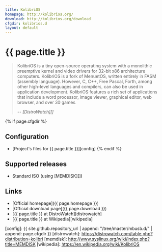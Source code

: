```yaml
---
title: KolibriOS
homepage: http://kolibrios.org/
download: http://kolibrios.org/download
cfgdir: kolibrios.d
layout: default
---
```


# {{ page.title }}

> KolibriOS is a tiny open-source operating system with a monolithic preemptive
> kernel and video drivers for 32-bit x86 architecture computers. KolibriOS is a
> fork of MenuetOS, written entirely in FASM (assembly language). However, C,
> C++, Free Pascal, Forth, among other high-level languages and compilers, can
> also be used in application development. KolibriOS features a rich set of
> applications that include a word processor, image viewer, graphical editor,
> web browser, and over 30 games.
>
> -- <cite markdown="1">[DistroWatch][]</cite>


{% if page.cfgdir %}
## Configuration

- [Project's files for {{ page.title }}][config]
{% endif %}


## Supported releases

- Standard ISO (using [MEMDISK][])


## Links

- [Official homepage]({{ page.homepage }})
- [Official download page]({{ page.download }})
- [{{ page.title }} at DistroWatch][distrowatch]
- [{{ page.title }} at Wikipedia][wikipedia]


[config]: {{ site.github.repository_url | append: "/tree/master/mbusb.d/" | append: page.cfgdir }}
[distrowatch]: https://distrowatch.com/table.php?distribution=kolibri
[memdisk]: http://www.syslinux.org/wiki/index.php?title=MEMDISK
[wikipedia]: https://en.wikipedia.org/wiki/KolibriOS
